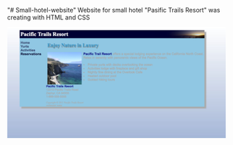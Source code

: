 "# Small-hotel-website" 
 Website for small hotel  "Pasific Trails Resort" was creating with HTML and CSS
 
![alt tag](https://github.com/olgafedorenko/Hotel-website/blob/master/Hotel%20Pasific%20Trails%20Resort.png)
